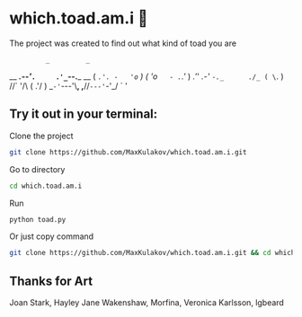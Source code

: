 # which.toad.am.i 🐸

The project was created to find out what kind of toad you are

             _         _
  __   ___.--'_`.     .'_`--.___   __
 ( _`.'. -   'o` )   ( 'o`   - .`.'_ )
 _\.'_'      _.-'     `-._      `_`./_
( \`. )    //\`         '/\\    ( .'/ )
 \_`-'`---'\\__,       ,__//`---'`-'_/
   `                               '  


## Try it out in your terminal:
Clone the project
```bash
git clone https://github.com/MaxKulakov/which.toad.am.i.git
```

Go to directory
```bash
cd which.toad.am.i
```

Run 
```bash
python toad.py
```

Or just copy command
```bash
git clone https://github.com/MaxKulakov/which.toad.am.i.git && cd which.toad.am.i && python toad.py
```

## Thanks for Art 
Joan Stark, Hayley Jane Wakenshaw,
Morfina, Veronica Karlsson, lgbeard
